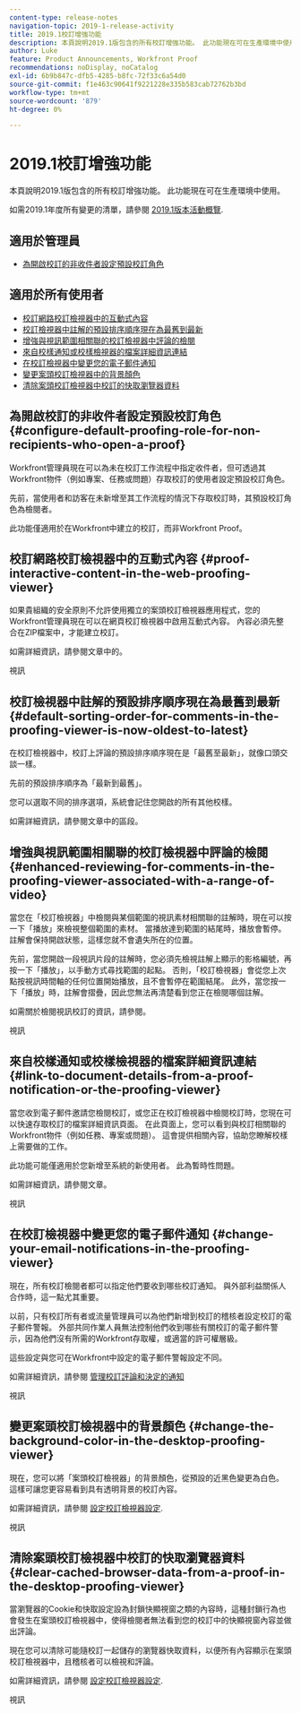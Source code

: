 ```yaml
---
content-type: release-notes
navigation-topic: 2019-1-release-activity
title: 2019.1校訂增強功能
description: 本頁說明2019.1版包含的所有校訂增強功能。 此功能現在可在生產環境中使用。
author: Luke
feature: Product Announcements, Workfront Proof
recommendations: noDisplay, noCatalog
exl-id: 6b9b847c-dfb5-4285-b8fc-72f33c6a54d0
source-git-commit: f1e463c90641f9221228e335b583cab72762b3bd
workflow-type: tm+mt
source-wordcount: '879'
ht-degree: 0%

---
```


# 2019.1校訂增強功能

本頁說明2019.1版包含的所有校訂增強功能。 此功能現在可在生產環境中使用。

如需2019.1年度所有變更的清單，請參閱 [2019.1版本活動概覽](../../../../product-announcements/product-releases/quarterly-release-archive/2019.1-release-activity/2019-1-release-activity-overview.md).

## 適用於管理員

* [為開啟校訂的非收件者設定預設校訂角色](#configure-default-proofing-role-for-non-recipients-who-open-a-proof)

## 適用於所有使用者

* [校訂網路校訂檢視器中的互動式內容](#proof-interactive-content-in-the-web-proofing-viewer)
* [校訂檢視器中註解的預設排序順序現在為最舊到最新](#default-sorting-order-for-comments-in-the-proofing-viewer-is-now-oldest-to-latest)
* [增強與視訊範圍相關聯的校訂檢視器中評論的檢閱](#enhanced-reviewing-for-comments-in-the-proofing-viewer-associated-with-a-range-of-video)
* [來自校樣通知或校樣檢視器的檔案詳細資訊連結](#link-to-document-details-from-a-proof-notification-or-the-proofing-viewer)
* [在校訂檢視器中變更您的電子郵件通知](#change-your-email-notifications-in-the-proofing-viewer)
* [變更案頭校訂檢視器中的背景顏色](#change-the-background-color-in-the-desktop-proofing-viewer)
* [清除案頭校訂檢視器中校訂的快取瀏覽器資料](#clear-cached-browser-data-from-a-proof-in-the-desktop-proofing-viewer)

## 為開啟校訂的非收件者設定預設校訂角色 {#configure-default-proofing-role-for-non-recipients-who-open-a-proof}

Workfront管理員現在可以為未在校訂工作流程中指定收件者，但可透過其Workfront物件（例如專案、任務或問題）存取校訂的使用者設定預設校訂角色。

先前，當使用者和訪客在未新增至其工作流程的情況下存取校訂時，其預設校訂角色為檢閱者。

此功能僅適用於在Workfront中建立的校訂，而非Workfront Proof。

## 校訂網路校訂檢視器中的互動式內容 {#proof-interactive-content-in-the-web-proofing-viewer}

如果貴組織的安全原則不允許使用獨立的案頭校訂檢視器應用程式，您的Workfront管理員現在可以在網頁校訂檢視器中啟用互動式內容。 內容必須先整合在ZIP檔案中，才能建立校訂。

如需詳細資訊，請參閱文章中的。

視訊

## 校訂檢視器中註解的預設排序順序現在為最舊到最新  {#default-sorting-order-for-comments-in-the-proofing-viewer-is-now-oldest-to-latest}

在校訂檢視器中，校訂上評論的預設排序順序現在是「最舊至最新」，就像口頭交談一樣。

先前的預設排序順序為「最新到最舊」。

您可以選取不同的排序選項，系統會記住您開啟的所有其他校樣。

如需詳細資訊，請參閱文章中的區段。

## 增強與視訊範圍相關聯的校訂檢視器中評論的檢閱 {#enhanced-reviewing-for-comments-in-the-proofing-viewer-associated-with-a-range-of-video}

當您在「校訂檢視器」中檢閱與某個範圍的視訊素材相關聯的註解時，現在可以按一下「播放」來檢視整個範圍的素材。 當播放達到範圍的結尾時，播放會暫停。 註解會保持開啟狀態，這樣您就不會遺失所在的位置。

先前，當您開啟一段視訊片段的註解時，您必須先檢視註解上顯示的影格編號，再按一下「播放」，以手動方式尋找範圍的起點。 否則，「校訂檢視器」會從您上次點按視訊時間軸的任何位置開始播放，且不會暫停在範圍結尾。 此外，當您按一下「播放」時，註解會摺疊，因此您無法再清楚看到您正在檢閱哪個註解。

如需關於檢閱視訊校訂的資訊，請參閱。

視訊

## 來自校樣通知或校樣檢視器的檔案詳細資訊連結 {#link-to-document-details-from-a-proof-notification-or-the-proofing-viewer}

當您收到電子郵件邀請您檢閱校訂，或您正在校訂檢視器中檢閱校訂時，您現在可以快速存取校訂的檔案詳細資訊頁面。 在此頁面上，您可以看到與校訂相關聯的Workfront物件（例如任務、專案或問題）。 這會提供相關內容，協助您瞭解校樣上需要做的工作。

此功能可能僅適用於您新增至系統的新使用者。 此為暫時性問題。

如需詳細資訊，請參閱文章。

視訊

## 在校訂檢視器中變更您的電子郵件通知 {#change-your-email-notifications-in-the-proofing-viewer}

現在，所有校訂檢閱者都可以指定他們要收到哪些校訂通知。 與外部利益關係人合作時，這一點尤其重要。

以前，只有校訂所有者或流量管理員可以為他們新增到校訂的稽核者設定校訂的電子郵件警報。 外部共同作業人員無法控制他們收到哪些有關校訂的電子郵件警示，因為他們沒有所需的Workfront存取權，或適當的許可權層級。

這些設定與您可在Workfront中設定的電子郵件警報設定不同。

如需詳細資訊，請參閱 [管理校訂評論和決定的通知](../../../../review-and-approve-work/proofing/reviewing-proofs-within-workfront/manage-notifications-for-proof-comments.md)

視訊

## 變更案頭校訂檢視器中的背景顏色 {#change-the-background-color-in-the-desktop-proofing-viewer}

現在，您可以將「案頭校訂檢視器」的背景顏色，從預設的近黑色變更為白色。 這樣可讓您更容易看到具有透明背景的校訂內容。

如需詳細資訊，請參閱 [設定校訂檢視器設定](../../../../review-and-approve-work/proofing/reviewing-proofs-within-workfront/configure-proofing-viewer-settings.md).

視訊

## 清除案頭校訂檢視器中校訂的快取瀏覽器資料 {#clear-cached-browser-data-from-a-proof-in-the-desktop-proofing-viewer}

當瀏覽器的Cookie和快取設定設為封鎖快顯視窗之類的內容時，這種封鎖行為也會發生在案頭校訂檢視器中，使得檢閱者無法看到您的校訂中的快顯視窗內容並做出評論。

現在您可以清除可能隨校訂一起儲存的瀏覽器快取資料，以便所有內容顯示在案頭校訂檢視器中，且稽核者可以檢視和評論。

如需詳細資訊，請參閱 [設定校訂檢視器設定](../../../../review-and-approve-work/proofing/reviewing-proofs-within-workfront/configure-proofing-viewer-settings.md).

視訊
